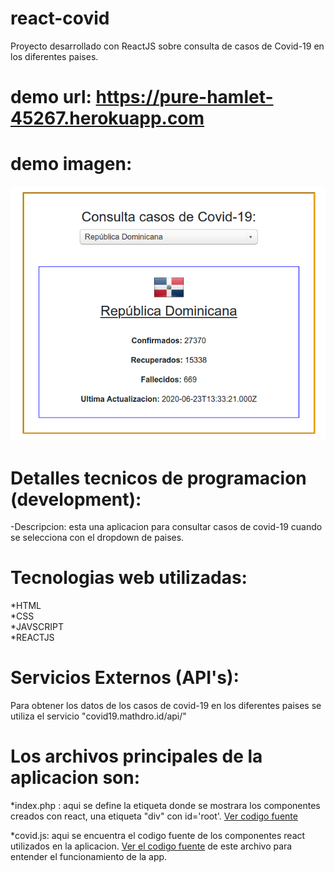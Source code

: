 # react-covid
Proyecto desarrollado con ReactJS sobre consulta de casos de Covid-19 en los diferentes paises.

# demo url: <a href="https://pure-hamlet-45267.herokuapp.com/" target="_blank">https://pure-hamlet-45267.herokuapp.com</a>

# demo imagen:
<img src="https://github.com/nsmdeveloper/react-covid/blob/master/react-covid.png" title="react-covid19-app" />

# Detalles tecnicos de programacion (development):

-Descripcion: esta una aplicacion para consultar casos de covid-19 cuando se selecciona con el dropdown de paises.

Tecnologias web utilizadas:
===========================

*HTML <br />
*CSS  <br />
*JAVSCRIPT  <br />
*REACTJS  <br />

Servicios Externos (API's): 
=============================

Para obtener los datos de los casos de covid-19 en los diferentes paises se utiliza el servicio "covid19.mathdro.id/api/"

Los archivos principales de la aplicacion son:
==============================================

*index.php : aqui se define la etiqueta donde se mostrara los componentes creados con react, una etiqueta "div" con id='root'. <a href="https://github.com/nsmdeveloper/react-covid/blob/master/index.php">Ver codigo fuente</a>

*covid.js: aqui se encuentra el codigo fuente de los componentes react utilizados en la aplicacion. <a href="https://github.com/nsmdeveloper/react-covid/blob/master/covid.js">Ver el codigo fuente</a> de este archivo para entender el funcionamiento de la app.


